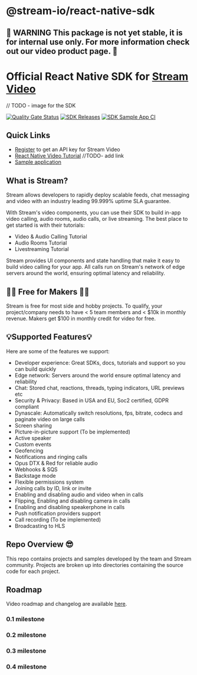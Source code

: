 # @stream-io/react-native-sdk

 ## 🚧 WARNING This package is not yet stable, it is for internal use only. For more information check out our video product page. 🚧

# Official React Native SDK for [Stream Video](https://getstream.io/video/docs/)

// TODO - image for the SDK

[![Quality Gate Status](https://sonarcloud.io/api/project_badges/measure?project=GetStream_stream-video-js&metric=alert_status&token=fdc1439303911957da9c7ff2ce505f94c3c14d36)](https://sonarcloud.io/summary/new_code?id=GetStream_stream-video-js)
[![SDK Releases](https://img.shields.io/github/v/release/GetStream/stream-video-js)](https://github.com/GetStream/stream-video-js/releases)
[![SDK Sample App CI](https://github.com/GetStream/stream-video-js/workflows/React%20Native%20Dogfood%20Release/badge.svg)](https://github.com/GetStream/stream-video-js/actions/workflows/react-native-workflow.yml)

## **Quick Links**

- [Register](https://getstream.io/chat/trial/) to get an API key for Stream Video
- [React Native Video Tutorial]() //TODO- add link
- [Sample application](https://github.com/GetStream/stream-video-js/tree/main/sample-apps/react-native/dogfood)

## **What is Stream?**

Stream allows developers to rapidly deploy scalable feeds, chat messaging and video with an industry leading 99.999% uptime SLA guarantee.

With Stream's video components, you can use their SDK to build in-app video calling, audio rooms, audio calls, or live streaming. The best place to get started is with their tutorials:

- Video & Audio Calling Tutorial
- Audio Rooms Tutorial
- Livestreaming Tutorial

Stream provides UI components and state handling that make it easy to build video calling for your app. All calls run on Stream's network of edge servers around the world, ensuring optimal latency and reliability.

## 👩‍💻 Free for Makers 👨‍💻

Stream is free for most side and hobby projects. To qualify, your project/company needs to have < 5 team members and < $10k in monthly revenue. Makers get $100 in monthly credit for video for free.

## 💡Supported Features💡

Here are some of the features we support:

- Developer experience: Great SDKs, docs, tutorials and support so you can build quickly
- Edge network: Servers around the world ensure optimal latency and reliability
- Chat: Stored chat, reactions, threads, typing indicators, URL previews etc
- Security & Privacy: Based in USA and EU, Soc2 certified, GDPR compliant
- Dynascale: Automatically switch resolutions, fps, bitrate, codecs and paginate video on large calls
- Screen sharing
- Picture-in-picture support (To be implemented)
- Active speaker
- Custom events
- Geofencing
- Notifications and ringing calls
- Opus DTX & Red for reliable audio
- Webhooks & SQS
- Backstage mode
- Flexible permissions system
- Joining calls by ID, link or invite
- Enabling and disabling audio and video when in calls
- Flipping, Enabling and disabling camera in calls
- Enabling and disabling speakerphone in calls
- Push notification providers support
- Call recording (To be implemented)
- Broadcasting to HLS

## **Repo Overview** 😎

This repo contains projects and samples developed by the team and Stream community. 
Projects are broken up into directories containing the source code for each project.


## Roadmap

Video roadmap and changelog are available [here](https://github.com/GetStream/protocol/discussions/127). 

### 0.1 milestone

### 0.2 milestone

### 0.3 milestone

### 0.4 milestone

